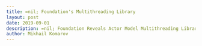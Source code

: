 ```yaml
---
title: =nil; Foundation's Multithreading Library
layout: post
date: 2019-09-01
description: =nil; Foundation Reveals Actor Model Multithreading Library
author: Mikhail Komarov
---
```

